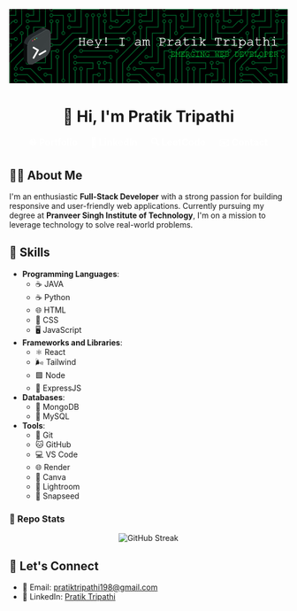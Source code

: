  <img src="./Banner1.png" />       
<h1 align="center">👋 Hi, I'm Pratik Tripathi</h1>             
           
<p align="center">       
  <a href="https://portfolio-mauve-iota-18.vercel.app/" style="text-decoration: none; color: white; font-weight: bold; margin-right: 20px; font-size: 1.2em;">
    🌐 Portfolio    
  </a>    
  <a href="https://www.linkedin.com/in/pratik-tripathi-13a219238/" style="text-decoration: none; color: white; font-weight: bold; margin-right: 20px; font-size: 1.2em;">           
    💼 LinkedIn    
  </a> 
  <a href="https://leetcode.com/u/PRATIK5311/" style="text-decoration: none; color: white; font-weight: bold; margin-right: 20px; font-size: 1.2em;">        
    🔍 LeetCode  
  </a>    
  <a href="mailto:pratiktripathi198@gmail.com" style="text-decoration: none; color: white; font-weight: bold; font-size: 1.2em;">        
    ✉️ Contact   
  </a>   
</p>

 
## 🧑‍💻 About Me
 
I'm an enthusiastic **Full-Stack Developer** with a strong passion for building responsive and user-friendly web applications. Currently pursuing my degree at **Pranveer Singh Institute of Technology**, I'm on a mission to leverage technology to solve real-world problems.

     

## 🚀 Skills
  
- **Programming Languages**:  
  - ☕ JAVA 
  - ☕ Python 
  - 🌐 HTML 
  - 🎨 CSS 
  - 🖥️ JavaScript 
- **Frameworks and Libraries**:
  - ⚛️ React  
  - 🌬️ Tailwind  
  - 🟩 Node
  - 🚀 ExpressJS  
- **Databases**: 
  - 🍃 MongoDB
  - 🐬 MySQL 
- **Tools**: 
  - 🐙 Git  
  - 🐱 GitHub  
  - 💻 VS Code   
  - 🌐 Render 
  - 🎨 Canva  
  - 📸 Lightroom 
  - 📱 Snapseed 

### 🧩 Repo Stats

<p align="center">
  <img src="https://streak-stats.demolab.com?user=PRATIK5311&theme=radical" alt="GitHub Streak" />
</p> 

## 🤝 Let's Connect

- 📧 Email: [pratiktripathi198@gmail.com](mailto:pratiktripathi198@gmail.com)
- 💼 LinkedIn: [Pratik Tripathi](https://www.linkedin.com/in/pratik-tripathi-13a219238/) 

